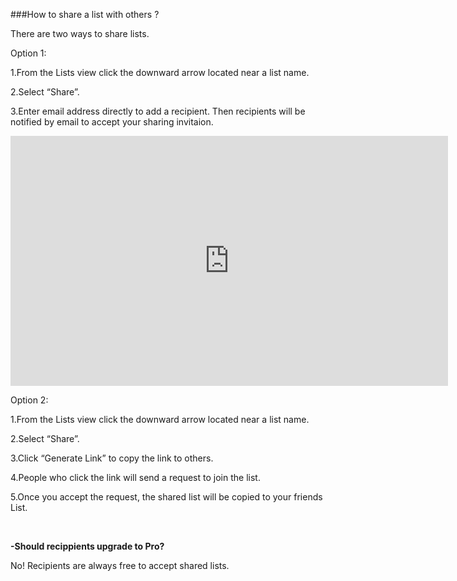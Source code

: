 ###How to share a list with others ?

There are two ways to share lists.

Option 1: 

1.From the Lists view click the downward arrow located near a list name.

2.Select “Share”.

3.Enter email address directly to add a recipient. Then recipients will be notified by email to accept your sharing invitaion.


<iframe width="700" height="400" src="https://www.youtube.com/embed/YuD9gS2DQyY?list=PLbWRKVi0_aTH4wo0Z2kCuMy7RHV7t9onw" frameborder="0" allowfullscreen></iframe>


<br />

Option 2:

1.From the Lists view click the downward arrow located near a list name.

2.Select “Share”.

3.Click “Generate Link” to copy the link to others. 

4.People who click the link will send a request to join the list.

5.Once you accept the request, the shared list will be copied to your friends List. 


<br />

**-Should recippients upgrade to Pro?**

No! Recipients are always free to accept shared lists. 





